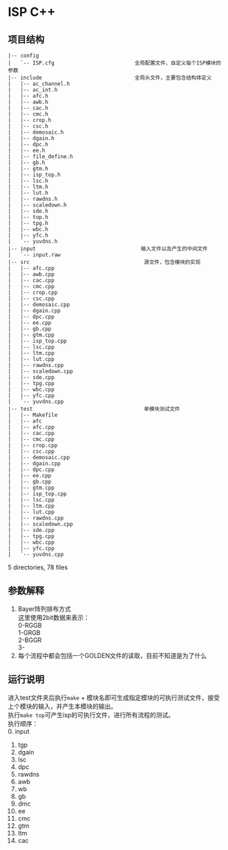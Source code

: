 # ISP C++
## 项目结构
```
|-- config
|   `-- ISP.cfg                          全局配置文件，自定义每个ISP模块的参数
|-- include                              全局头文件，主要包含结构体定义
|   |-- ac_channel.h
|   |-- ac_int.h
|   |-- afc.h
|   |-- awb.h
|   |-- cac.h
|   |-- cmc.h
|   |-- crop.h
|   |-- csc.h
|   |-- demosaic.h
|   |-- dgain.h
|   |-- dpc.h
|   |-- ee.h
|   |-- file_define.h
|   |-- gb.h
|   |-- gtm.h
|   |-- isp_top.h
|   |-- lsc.h
|   |-- ltm.h
|   |-- lut.h
|   |-- rawdns.h
|   |-- scaledown.h
|   |-- sde.h
|   |-- top.h
|   |-- tpg.h
|   |-- wbc.h
|   |-- yfc.h
|   `-- yuvdns.h
|-- input                                  输入文件以及产生的中间文件
|   `-- input.raw
|-- src                                     源文件，包含模块的实现
|   |-- afc.cpp
|   |-- awb.cpp
|   |-- cac.cpp
|   |-- cmc.cpp
|   |-- crop.cpp
|   |-- csc.cpp
|   |-- demosaic.cpp
|   |-- dgain.cpp
|   |-- dpc.cpp
|   |-- ee.cpp
|   |-- gb.cpp
|   |-- gtm.cpp
|   |-- isp_top.cpp
|   |-- lsc.cpp
|   |-- ltm.cpp
|   |-- lut.cpp
|   |-- rawdns.cpp
|   |-- scaledown.cpp
|   |-- sde.cpp
|   |-- tpg.cpp
|   |-- wbc.cpp
|   |-- yfc.cpp
|   `-- yuvdns.cpp
|-- test                                    单模块测试文件
|   |-- Makefile 
|   |-- afc
|   |-- afc.cpp
|   |-- cac.cpp
|   |-- cmc.cpp
|   |-- crop.cpp
|   |-- csc.cpp
|   |-- demosaic.cpp
|   |-- dgain.cpp
|   |-- dpc.cpp
|   |-- ee.cpp
|   |-- gb.cpp
|   |-- gtm.cpp
|   |-- isp_top.cpp
|   |-- lsc.cpp
|   |-- ltm.cpp
|   |-- lut.cpp
|   |-- rawdns.cpp
|   |-- scaledown.cpp
|   |-- sde.cpp
|   |-- tpg.cpp
|   |-- wbc.cpp
|   |-- yfc.cpp
|   `-- yuvdns.cpp
```
5 directories, 78 files
## 参数解释
1. Bayer阵列排布方式  
   这里使用2bit数据来表示：  
   0-RGGB  
   1-GRGB  
   2-BGGR  
   3-
2. 每个流程中都会包括一个GOLDEN文件的读取，目前不知道是为了什么
## 运行说明
进入test文件夹后执行`make` + 模块名即可生成指定模块的可执行测试文件，接受上个模块的输入，并产生本模块的输出。  
执行`make top`可产生isp的可执行文件，进行所有流程的测试。  
执行顺序：  
 0. input
 1. tgp
 2. dgain
 3. lsc
 4. dpc
 5. rawdns
 6. awb
 7. wb
 8. gb
 9. dmc
 10. ee
 11. cmc
 12. gtm
 13. ltm
 14. cac